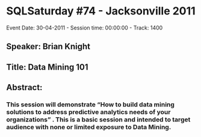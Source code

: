 # SQLSaturday #74 - Jacksonville 2011
Event Date: 30-04-2011 - Session time: 00:00:00 - Track: 1400
## Speaker: Brian Knight
## Title: Data Mining 101
## Abstract:
### This session will demonstrate “How to build data mining solutions to address predictive analytics needs of your organizations” . This is a basic session and intended to target audience with none or limited exposure to Data Mining.
